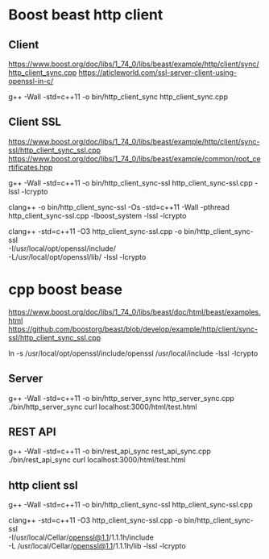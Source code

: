 # Boost beast http client

## Client
https://www.boost.org/doc/libs/1_74_0/libs/beast/example/http/client/sync/http_client_sync.cpp
https://aticleworld.com/ssl-server-client-using-openssl-in-c/

g++ -Wall -std=c++11 -o bin/http_client_sync http_client_sync.cpp

## Client SSL
https://www.boost.org/doc/libs/1_74_0/libs/beast/example/http/client/sync-ssl/http_client_sync_ssl.cpp
https://www.boost.org/doc/libs/1_74_0/libs/beast/example/common/root_certificates.hpp

g++ -Wall -std=c++11 -o bin/http_client_sync-ssl http_client_sync-ssl.cpp -lssl -lcrypto

clang++ -o bin/http_client_sync-ssl -Os -std=c++11 -Wall -pthread http_client_sync-ssl.cpp -lboost_system -lssl -lcrypto

clang++ -std=c++11 -O3 http_client_sync-ssl.cpp -o bin/http_client_sync-ssl \
          -I/usr/local/opt/openssl/include/ \
          -L/usr/local/opt/openssl/lib/ -lssl -lcrypto
# cpp boost bease

https://www.boost.org/doc/libs/1_74_0/libs/beast/doc/html/beast/examples.html
https://github.com/boostorg/beast/blob/develop/example/http/client/sync-ssl/http_client_sync_ssl.cpp


ln -s /usr/local/opt/openssl/include/openssl /usr/local/include
-lssl -lcrypto

## Server
g++ -Wall -std=c++11 -o bin/http_server_sync http_server_sync.cpp
./bin/http_server_sync
curl localhost:3000/html/test.html

## REST API

g++ -Wall -std=c++11 -o bin/rest_api_sync rest_api_sync.cpp
./bin/rest_api_sync
curl localhost:3000/html/test.html

## http client ssl

g++ -Wall -std=c++11 -o bin/http_client_sync-ssl http_client_sync-ssl.cpp

clang++ -std=c++11 -O3 http_client_sync-ssl.cpp -o bin/http_client_sync-ssl \
          -I/usr/local/Cellar/openssl@1.1/1.1.1h/include \
          -L /usr/local/Cellar/openssl@1.1/1.1.1h/lib -lssl -lcrypto